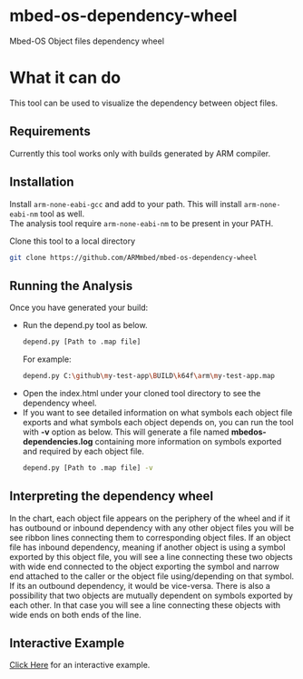 # mbed-os-dependency-wheel
Mbed-OS Object files dependency wheel

# What it can do
This tool can be used to visualize the dependency between object files. 

## Requirements
Currently this tool works only with builds generated by ARM compiler.

## Installation
Install `arm-none-eabi-gcc` and add to your path. This will install `arm-none-eabi-nm` tool as well.    
The analysis tool require `arm-none-eabi-nm` to be present in your PATH.

Clone this tool to a local directory   
```bash
git clone https://github.com/ARMmbed/mbed-os-dependency-wheel
```
## Running the Analysis   
Once you have generated your build:
* Run the depend.py tool as below.   
   ```bash
   depend.py [Path to .map file]
   ```
   For example:
   ```bash  
   depend.py C:\github\my-test-app\BUILD\k64f\arm\my-test-app.map
   ```   
* Open the index.html under your cloned tool directory to see the dependency wheel.
* If you want to see detailed information on what symbols each object file exports and what symbols
  each object depends on, you can run the tool with **-v** option as below. This will generate a file
  named **mbedos-dependencies.log** containing more information on symbols exported and required by
  each object file.
   ```bash
   depend.py [Path to .map file] -v
   ```

## Interpreting the dependency wheel
In the chart, each object file appears on the periphery of the wheel and if it has outbound or inbound dependency
with any other object files you will be see ribbon lines connecting them to corresponding object files. If an object file
has inbound dependency, meaning if another object is using a symbol exported by this object file, you will see a line
connecting these two objects with wide end connected to the object exporting the symbol and narrow end attached to the
caller or the object file using/depending on that symbol. If its an outbound dependency, it would be vice-versa. There
is also a possibility that two objects are mutually dependent on symbols exported by each other. In that case you will
see a line connecting these objects with wide ends on both ends of the line.   

## Interactive Example
[Click Here](https://senramakri.github.io/mbed-os-dependency-wheel/index.html) for an interactive example.

